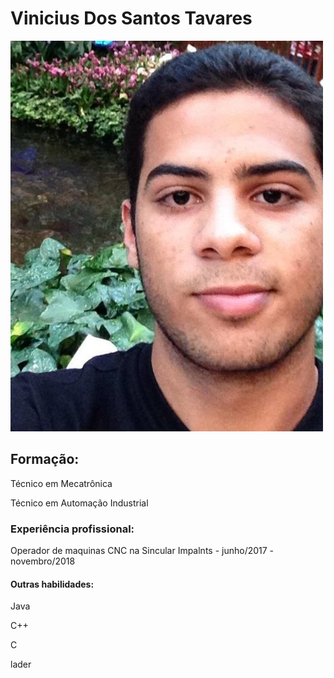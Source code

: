 
<html>
  <head>
    <title>Vinicius Tavares</title>
  </head>
  <body>
    <h1>
      Vinicius Dos Santos Tavares
    </h1>
    <a href=" http://lattes.cnpq.br/9894478796922587">
    <img src="eu.jpg" alt="Italian Trulli">
    </a>
    <h2>Formação:</h2>
    <p>Técnico em Mecatrônica</p>
    <p>Técnico em Automação Industrial</p>
    <h3>Experiência profissional:</h3>
    <p>Operador de maquinas CNC na Sincular Impalnts - junho/2017 - novembro/2018</p>
    <h4>Outras habilidades:</h4>
    <p>Java</p>
    <p>C++</p>
    <!--<p>python</p>
    <p>html</p>-->
    <p>C</p>
    <p>lader</p>
  </body>
</html>
